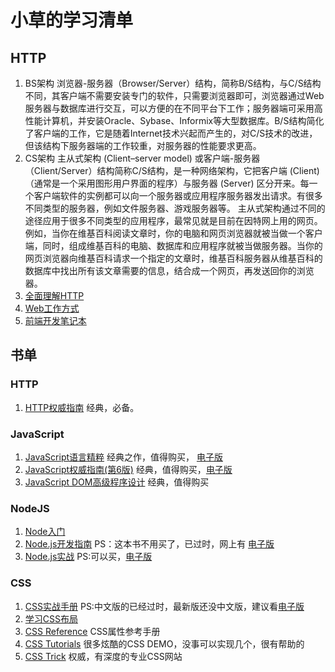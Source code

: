 # 小草的学习清单
## HTTP
1. BS架构
浏览器-服务器（Browser/Server）结构，简称B/S结构，与C/S结构不同，其客户端不需要安装专门的软件，只需要浏览器即可，浏览器通过Web服务器与数据库进行交互，可以方便的在不同平台下工作；服务器端可采用高性能计算机，并安装Oracle、Sybase、Informix等大型数据库。B/S结构简化了客户端的工作，它是随着Internet技术兴起而产生的，对C/S技术的改进，但该结构下服务器端的工作较重，对服务器的性能要求更高。
2. CS架构
主从式架构 (Client–server model) 或客户端-服务器（Client/Server）结构简称C/S结构，是一种网络架构，它把客户端 (Client) （通常是一个采用图形用户界面的程序）与服务器 (Server) 区分开来。每一个客户端软件的实例都可以向一个服务器或应用程序服务器发出请求。有很多不同类型的服务器，例如文件服务器、游戏服务器等。
主从式架构通过不同的途径应用于很多不同类型的应用程序，最常见就是目前在因特网上用的网页。例如，当你在维基百科阅读文章时，你的电脑和网页浏览器就被当做一个客户端，同时，组成维基百科的电脑、数据库和应用程序就被当做服务器。当你的网页浏览器向维基百科请求一个指定的文章时，维基百科服务器从维基百科的数据库中找出所有该文章需要的信息，结合成一个网页，再发送回你的浏览器。
3. [全面理解HTTP](http://www.jianshu.com/p/81632fea327c)
4. [Web工作方式](https://github.com/astaxie/build-web-application-with-golang/blob/master/zh/03.1.md)
5. [前端开发笔记本](https://li-xinyang.gitbooks.io/frontend-notebook/content/chapter1/00_intro.html)

## 书单
### HTTP
1. [HTTP权威指南](https://book.douban.com/subject/10746113/) 经典，必备。


### JavaScript 
1. [JavaScript语言精粹](https://book.douban.com/subject/11874748/) 经典之作，值得购买， [电子版](http://vdisk.weibo.com/s/dvrrwuQljYWmC)
2. [JavaScript权威指南(第6版)](https://book.douban.com/subject/10549733/) 经典，值得购买，[电子版](http://pan.baidu.com/share/link?uk=3693969609&shareid=390923&third=0&adapt=pc&fr=ftw)
3. [JavaScript DOM高级程序设计](https://book.douban.com/subject/3082278/) 经典，值得购买

### NodeJS
1. [Node入门](http://www.nodebeginner.org/index-zh-cn.html)
2. [Node.js开发指南](https://book.douban.com/subject/10789820/) PS：这本书不用买了，已过时，网上有 [电子版](http://pan.baidu.com/share/link?uk=3087605183&shareid=2152129291&third=0&adapt=pc&fr=ftw) 
3. [Node.js实战](https://book.douban.com/subject/25870705/) PS:可以买，[电子版](http://pan.baidu.com/share/link?uk=2399370835&shareid=3758828122&third=0&adapt=pc&fr=ftw)

### CSS
1. [CSS实战手册](https://book.douban.com/subject/4861462/) PS:中文版的已经过时，最新版还没中文版，建议看[电子版](http://pan.baidu.com/share/link?uk=4197713592&shareid=477929&third=0&adapt=pc&fr=ftw)
2. [学习CSS布局](http://zh.learnlayout.com/)
3. [CSS Reference](http://tympanus.net/codrops/css_reference/) CSS属性参考手册
4. [CSS Tutorials](http://tympanus.net/codrops/category/tutorials/) 很多炫酷的CSS DEMO，没事可以实现几个，很有帮助的
4. [CSS Trick](https://css-tricks.com/) 权威，有深度的专业CSS网站